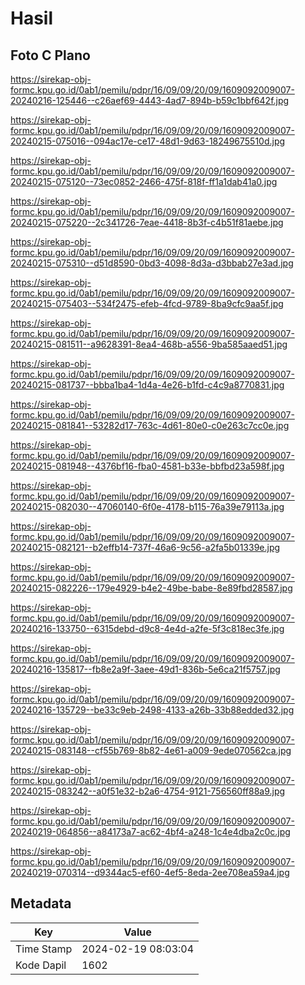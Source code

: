 # Hasil

## Foto C Plano

https://sirekap-obj-formc.kpu.go.id/0ab1/pemilu/pdpr/16/09/09/20/09/1609092009007-20240216-125446--c26aef69-4443-4ad7-894b-b59c1bbf642f.jpg

https://sirekap-obj-formc.kpu.go.id/0ab1/pemilu/pdpr/16/09/09/20/09/1609092009007-20240215-075016--094ac17e-ce17-48d1-9d63-18249675510d.jpg

https://sirekap-obj-formc.kpu.go.id/0ab1/pemilu/pdpr/16/09/09/20/09/1609092009007-20240215-075120--73ec0852-2466-475f-818f-ff1a1dab41a0.jpg

https://sirekap-obj-formc.kpu.go.id/0ab1/pemilu/pdpr/16/09/09/20/09/1609092009007-20240215-075220--2c341726-7eae-4418-8b3f-c4b51f81aebe.jpg

https://sirekap-obj-formc.kpu.go.id/0ab1/pemilu/pdpr/16/09/09/20/09/1609092009007-20240215-075310--d51d8590-0bd3-4098-8d3a-d3bbab27e3ad.jpg

https://sirekap-obj-formc.kpu.go.id/0ab1/pemilu/pdpr/16/09/09/20/09/1609092009007-20240215-075403--534f2475-efeb-4fcd-9789-8ba9cfc9aa5f.jpg

https://sirekap-obj-formc.kpu.go.id/0ab1/pemilu/pdpr/16/09/09/20/09/1609092009007-20240215-081511--a9628391-8ea4-468b-a556-9ba585aaed51.jpg

https://sirekap-obj-formc.kpu.go.id/0ab1/pemilu/pdpr/16/09/09/20/09/1609092009007-20240215-081737--bbba1ba4-1d4a-4e26-b1fd-c4c9a8770831.jpg

https://sirekap-obj-formc.kpu.go.id/0ab1/pemilu/pdpr/16/09/09/20/09/1609092009007-20240215-081841--53282d17-763c-4d61-80e0-c0e263c7cc0e.jpg

https://sirekap-obj-formc.kpu.go.id/0ab1/pemilu/pdpr/16/09/09/20/09/1609092009007-20240215-081948--4376bf16-fba0-4581-b33e-bbfbd23a598f.jpg

https://sirekap-obj-formc.kpu.go.id/0ab1/pemilu/pdpr/16/09/09/20/09/1609092009007-20240215-082030--47060140-6f0e-4178-b115-76a39e79113a.jpg

https://sirekap-obj-formc.kpu.go.id/0ab1/pemilu/pdpr/16/09/09/20/09/1609092009007-20240215-082121--b2effb14-737f-46a6-9c56-a2fa5b01339e.jpg

https://sirekap-obj-formc.kpu.go.id/0ab1/pemilu/pdpr/16/09/09/20/09/1609092009007-20240215-082226--179e4929-b4e2-49be-babe-8e89fbd28587.jpg

https://sirekap-obj-formc.kpu.go.id/0ab1/pemilu/pdpr/16/09/09/20/09/1609092009007-20240216-133750--6315debd-d9c8-4e4d-a2fe-5f3c818ec3fe.jpg

https://sirekap-obj-formc.kpu.go.id/0ab1/pemilu/pdpr/16/09/09/20/09/1609092009007-20240216-135817--fb8e2a9f-3aee-49d1-836b-5e6ca21f5757.jpg

https://sirekap-obj-formc.kpu.go.id/0ab1/pemilu/pdpr/16/09/09/20/09/1609092009007-20240216-135729--be33c9eb-2498-4133-a26b-33b88edded32.jpg

https://sirekap-obj-formc.kpu.go.id/0ab1/pemilu/pdpr/16/09/09/20/09/1609092009007-20240215-083148--cf55b769-8b82-4e61-a009-9ede070562ca.jpg

https://sirekap-obj-formc.kpu.go.id/0ab1/pemilu/pdpr/16/09/09/20/09/1609092009007-20240215-083242--a0f51e32-b2a6-4754-9121-756560ff88a9.jpg

https://sirekap-obj-formc.kpu.go.id/0ab1/pemilu/pdpr/16/09/09/20/09/1609092009007-20240219-064856--a84173a7-ac62-4bf4-a248-1c4e4dba2c0c.jpg

https://sirekap-obj-formc.kpu.go.id/0ab1/pemilu/pdpr/16/09/09/20/09/1609092009007-20240219-070314--d9344ac5-ef60-4ef5-8eda-2ee708ea59a4.jpg


## Metadata

| Key        | Value               |
| ---------- | ------------------- |
| Time Stamp | 2024-02-19 08:03:04 |
| Kode Dapil | 1602                |



